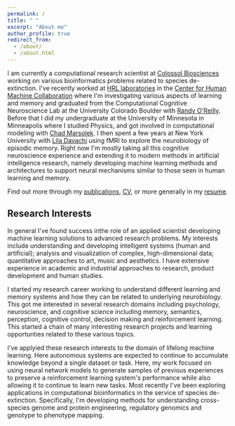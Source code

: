```yaml
---
permalink: /
title: " "
excerpt: "About me"
author_profile: true
redirect_from:
  - /about/
  - /about.html
---
```


I am currently a computational research scientist at [Colossol Biosciences](https://colossal.com/) working on various bioinformatics problems related to species de-extinction.  I've recently worked at [HRL laboratories](http://www.hrl.com/) in the [Center for Human Machine Collaboration](http://chmc.hrl.com/) where I'm investigating various aspects of learning and memory and graduated from the Computational Cognitive Neuroscience Lab at the University Colorado Boulder with [Randy O'Reilly](https://ccnlab.org/people/oreilly/). Before that I did my undergraduate at the University of Minnesota in Minneapolis where I studied Physics, and got involved in computational modeling with [Chad Marsolek](https://cla.umn.edu/about/directory/profile/marso002). I then spent a few years at New York University with [Lila Davachi](https://davachilab.psychology.columbia.edu/) using fMRI to explore the neurobiology of episodic memory. Right now I'm mostly taking all this cognitive neuroscience experience and extending it to modern methods in artificial intelligence research, namely developing machine learning methods and architectures to support neural mechanisms similar to those seen in human learning and memory.

Find out more through my [publications](publications), [CV](cv), or more generally in my [resume](/files/nk_resume.pdf).


## Research Interests
In general I've found success inthe role of an applied scientist developing machine learning solutions to advanced research problems. My interests include understanding and developing intelligent systems (human and artificial); analysis and visualization of complex, high-dimensional data; quantitative approaches to art, music and aesthetics.  I have extensive experience in academic and industrial approaches to research, product development and human studies.

I started my research career working to understand different learning and memory systems and how they can be related to underlying neurobiology. This got me interested in several research domains including psychology, neuroscience, and cognitive science including memory, semantics, perception, cognitive control, decision making and reinforcement learning. This started a chain of many interesting research projects and learning opportunties related to these various topics.  

I've applyied these research interests to the domain of lifelong machine learning.  Here autonomous systems are expected to continue to accumulate knowledge beyond a single dataset or task.  Here, my work focused on using neural network models to generate samples of previous experiences to preserve a reinforcement learning system's performance while also allowing it to continue to learn new tasks. Most recently I've been exploring applications in computational bioinformatics in the service of species de-extinction.  Specifically, I'm developing methods for understanding cross-species genome and protein engineering, regulatory genomics and genotype to phenotype mapping. 